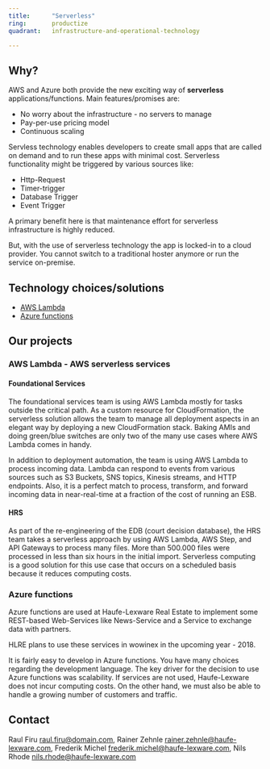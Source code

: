 ```yaml
---
title:      "Serverless"
ring:       productize
quadrant:   infrastructure-and-operational-technology

---
```


## Why? ##

AWS and Azure both provide the new exciting way of **serverless** applications/functions.
Main features/promises are:

- No worry about the infrastructure - no servers to manage
- Pay-per-use pricing model
- Continuous scaling

Servless technology enables developers to create small apps that are called on demand and to run these apps with minimal cost.
Serverless functionality might be triggered by various sources like:
- Http-Request
- Timer-trigger
- Database Trigger
- Event Trigger

A primary benefit here is that maintenance effort for serverless infrastructure is highly reduced.

But, with the use of serverless technology the app is locked-in to a cloud provider. You cannot switch to a traditional hoster anymore or run the service on-premise.

## Technology choices/solutions ##

- [AWS Lambda](https://aws.amazon.com/lambda/?nc1=h_ls)
- [Azure functions](https://docs.microsoft.com/en-us/azure/azure-functions/functions-overview)

## Our projects ##

### AWS Lambda - AWS serverless services ###
#### Foundational Services ####
The foundational services team is using AWS Lambda mostly for tasks outside the critical path. As a custom resource for CloudFormation, the serverless solution allows the team to manage all deployment aspects in an elegant way by deploying a new CloudFormation stack. Baking AMIs and doing green/blue switches are only two of the many use cases where AWS Lambda comes in handy.

In addition to deployment automation, the team is using AWS Lambda to process incoming data. Lambda can respond to events from various sources such as S3 Buckets, SNS topics, Kinesis streams, and HTTP endpoints. Also, it is a perfect match to process, transform, and forward incoming data in near-real-time at a fraction of the cost of running an ESB.

#### HRS ####
As part of the re-engineering of the EDB (court decision database), the HRS team takes a serverless approach by using AWS Lambda, AWS Step, and API Gateways to process many files. More than 500.000 files were processed in less than six hours in the initial import. Serverless computing is a good solution for this use case that occurs on a scheduled basis because it reduces computing costs.

### Azure functions ###

Azure functions are used at Haufe-Lexware Real Estate to implement some REST-based Web-Services like News-Service and a Service to exchange data with partners.

HLRE plans to use these services in wowinex in the upcoming year - 2018.

It is fairly easy to develop in Azure functions. You have many choices regarding the development language.
The key driver for the decision to use Azure functions was scalability. If services are not used, Haufe-Lexware does not incur computing costs. On the other hand, we must also be able to handle a growing number of customers and traffic.

## Contact ##

Raul Firu <raul.firu@domain.com>, Rainer Zehnle <rainer.zehnle@haufe-lexware.com>, Frederik Michel <frederik.michel@haufe-lexware.com>, Nils Rhode <nils.rhode@haufe-lexware.com>
